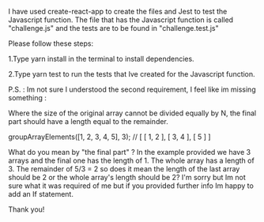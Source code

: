 I have used create-react-app to create the files and Jest to test the Javascript function.
The file that has the Javascript function is called "challenge.js" and the tests are to be found in "challenge.test.js"

Please follow these steps:  

1.Type yarn install in the terminal to install dependencies.

2.Type yarn test to run the tests that Ive created for the Javascript function.




P.S. : 
Im not sure I understood the second requirement, I feel like im missing something : 

Where the size of the original array cannot be divided equally by N, the final part should have a length equal to the remainder.

 groupArrayElements([1, 2, 3, 4, 5], 3);
 // [ [ 1, 2 ], [ 3, 4 ], [ 5 ] ]
 
 What do you mean by "the final part" ? In the example provided we have 3 arrays and the final one has the length of 1. The whole array has a length of 3. The remainder of 5/3 = 2 so does it mean the length of the last array should be 2 or the whole array's length should be 2? I'm sorry but Im not sure what it was required of me but if you provided further info Im happy to add an If statement. 
 
 Thank you!
